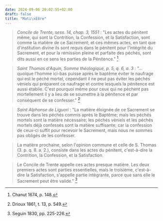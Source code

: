 ```yaml
---
date: 2024-09-06 20:02:55+02:00
draft: false
title: "Mati\xE8re"
---
```





> *Concile de Trente, sess. 14, chap. 3, 1551* : "Les actes du pénitent même, qui sont la Contrition, la Confession, et la Satisfaction, sont comme la matière de ce Sacrement; et ces mêmes actes, en tant que d'institution divine ils sont requis dans le pénitent pour l'intégrité du Sacrement, et pour la rémission pleine et parfaite des péchés, sont dits aussi en ce sens les parties de la Pénitence." [^1]

[^1]: Chanut 1674, p. 148.

> *Saint Thomas d'Aquin, Somme théologique, p. 5, q. 6, a. 3* : "... quoique l'homme ici-bas puisse après le baptême éviter le naufrage qui est le péché mortel, cependant il ne peut pas éviter les péchés véniels qui préparent ce naufrage et contre lesquels la pénitence est aussi établie. C'est pourquoi même pour ceux qui ne pèchent pas mortellement il y a lieu de se soumettre à la pénitence et par conséquent de se confesser." [^2]

[^2]: Drioux 1861, t. 13, p. 549.

> *Saint Alphonse de Liguori* :  "La matière éloignée de ce Sacrement se trouve dans les péchés commis après le Baptême; mais les péchés mortels sont la matière nécessaire; les péchés véniels et les péchés mortels déjà confessés sont la matière suffisante; car la confession de ceux-ci suffit pour recevoir le Sacrement, mais nous ne sommes pas obligés de les confesser.

> La matière prochaine, selon l'opinion commune et celle de S. Thomas (3. p. q. 8. a. 2.), consiste dans les actes du pénitent, c'est-à-dire la Contrition, la Confession, et la Satisfaction. 

> Le Concile de Trente appelle ces actes presque matière. Les deux premiers actes sont parties essentielles, mais le troisième, c'est-à-dire la Satisfaction, s'appelle partie intégrante, parce que sans elle le Sacrement peut être valide." [^3]

[^3]: Seguin 1830, pp. 225-226.


